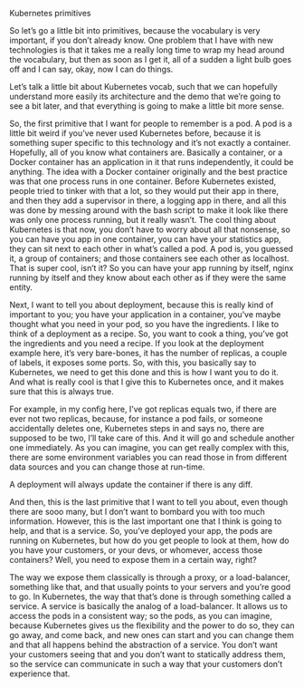 Kubernetes primitives

So let’s go a little bit into primitives, because the vocabulary is very important, if you don’t already know. One problem that I have with new technologies is that it takes me a really long time to wrap my head around the vocabulary, but then as soon as I get it, all of a sudden a light bulb goes off and I can say, okay, now I can do things.

Let’s talk a little bit about Kubernetes vocab, such that we can hopefully understand more easily its architecture and the demo that we’re going to see a bit later, and that everything is going to make a little bit more sense.

So, the first primitive that I want for people to remember is a pod. A pod is a little bit weird if you’ve never used Kubernetes before, because it is something super specific to this technology and it’s not exactly a container. Hopefully, all of you know what containers are. Basically a container, or a Docker container has an application in it that runs independently, it could be anything. The idea with a Docker container originally and the best practice was that one process runs in one container. Before Kubernetes existed, people tried to tinker with that a lot, so they would put their app in there, and then they add a supervisor in there, a logging app in there, and all this was done by messing around with the bash script to make it look like there was only one process running, but it really wasn’t. The cool thing about Kubernetes is that now, you don’t have to worry about all that nonsense, so you can have you app in one container, you can have your statistics app, they can sit next to each other in what’s called a pod. A pod is, you guessed it, a group of containers; and those containers see each other as localhost. That is super cool, isn’t it? So you can have your app running by itself, nginx running by itself and they know about each other as if they were the same entity.

Next, I want to tell you about deployment, because this is really kind of important to you; you have your application in a container, you’ve maybe thought what you need in your pod, so you have the ingredients. I like to think of a deployment as a recipe. So, you want to cook a thing, you’ve got the ingredients and you need a recipe. If you look at the deployment example here, it’s very bare-bones, it has the number of replicas, a couple of labels, it exposes some ports. So, with this, you basically say to Kubernetes, we need to get this done and this is how I want you to do it. And what is really cool is that I give this to Kubernetes once, and it makes sure that this is always true.

For example, in my config here, I’ve got replicas equals two, if there are ever not two replicas, because, for instance a pod fails, or someone accidentally deletes one, Kubernetes steps in and says no, there are supposed to be two, I’ll take care of this. And it will go and schedule another one immediately. As you can imagine, you can get really complex with this, there are some environment variables you can read those in from different data sources and you can change those at run-time.

A deployment will always update the container if there is any diff.

And then, this is the last primitive that I want to tell you about, even though there are sooo many, but I don’t want to bombard you with too much information. However, this is the last important one that I think is going to help, and that is a service. So, you’ve deployed your app, the pods are running on Kubernetes, but how do you get people to look at them, how do you have your customers, or your devs, or whomever, access those containers? Well, you need to expose them in a certain way, right?

The way we expose them classically is through a proxy, or a load-balancer, something like that, and that usually points to your servers and you’re good to go. In Kubernetes, the way that that’s done is through something called a service. A service is basically the analog of a load-balancer. It allows us to access the pods in a consistent way; so the pods, as you can imagine, because Kubernetes gives us the flexibility and the power to do so, they can go away, and come back, and new ones can start and you can change them and that all happens behind the abstraction of a service. You don’t want your customers seeing that and you don’t want to statically address them, so the service can communicate in such a way that your customers don’t experience that.

